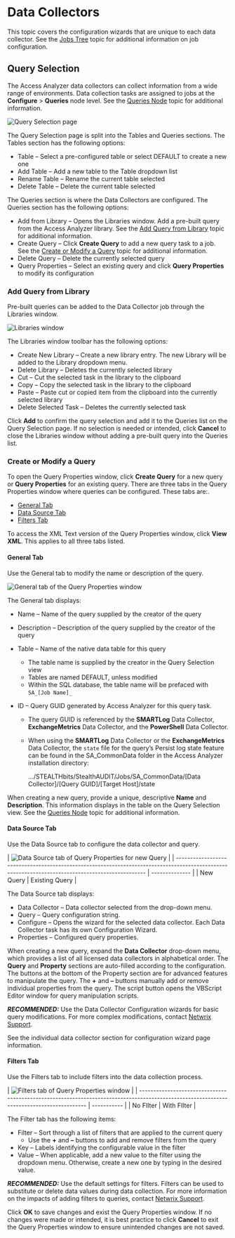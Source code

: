 # Data Collectors

This topic covers the configuration wizards that are unique to each data collector. See the
[Jobs Tree](/docs/accessanalyzer/12.0/administration/jobs/overview.md) topic for additional information on job configuration.

## Query Selection

The Access Analyzer data collectors can collect information from a wide range of environments. Data
collection tasks are assigned to jobs at the **Configure** > **Queries** node level. See the
[Queries Node](/docs/accessanalyzer/12.0/administration/jobs/job/configure/queries.md) topic for additional information.

![Query Selection page](/img/product_docs/accessanalyzer/admin/datacollector/queryselection.webp)

The Query Selection page is split into the Tables and Queries sections. The Tables section has the
following options:

- Table – Select a pre-configured table or select DEFAULT to create a new one
- Add Table – Add a new table to the Table dropdown list
- Rename Table – Rename the current table selected
- Delete Table – Delete the current table selected

The Queries section is where the Data Collectors are configured. The Queries section has the
following options:

- Add from Library – Opens the Libraries window. Add a pre-built query from the Access Analyzer
  library. See the [Add Query from Library](#add-query-from-library) topic for additional
  information.
- Create Query – Click **Create Query** to add a new query task to a job. See the
  [Create or Modify a Query](#create-or-modify-a-query) topic for additional information.
- Delete Query – Delete the currently selected query
- Query Properties – Select an existing query and click **Query Properties** to modify its
  configuration

### Add Query from Library

Pre-built queries can be added to the Data Collector job through the Libraries window.

![Libraries window](/img/product_docs/accessanalyzer/admin/datacollector/addqueryfromlibrary.webp)

The Libraries window toolbar has the following options:

- Create New Library – Create a new library entry. The new Library will be added to the Library
  dropdown menu.
- Delete Library – Deletes the currently selected library
- Cut – Cut the selected task in the library to the clipboard
- Copy – Copy the selected task in the library to the clipboard
- Paste – Paste cut or copied item from the clipboard into the currently selected library
- Delete Selected Task – Deletes the currently selected task

Click **Add** to confirm the query selection and add it to the Queries list on the Query Selection
page. If no selection is needed or intended, click **Cancel** to close the Libraries window without
adding a pre-built query into the Queries list.

### Create or Modify a Query

To open the Query Properties window, click **Create Query** for a new query or **Query Properties**
for an existing query. There are three tabs in the Query Properties window where queries can be
configured. These tabs are:.

- [General Tab](#general-tab)
- [Data Source Tab](#data-source-tab)
- [Filters Tab](#filters-tab)

To access the XML Text version of the Query Properties window, click **View XML**. This applies to
all three tabs listed.

#### General Tab

Use the General tab to modify the name or description of the query.

![General tab of the Query Properties window](/img/product_docs/accessanalyzer/admin/datacollector/querypropertiesgeneral.webp)

The General tab displays:

- Name – Name of the query supplied by the creator of the query
- Description – Description of the query supplied by the creator of the query
- Table – Name of the native data table for this query
  - The table name is supplied by the creator in the Query Selection view
  - Tables are named DEFAULT, unless modified
  - Within the SQL database, the table name will be prefaced with `SA_[Job Name]_`
- ID – Query GUID generated by Access Analyzer for this query task.

  - The query GUID is referenced by the **SMARTLog** Data Collector, **ExchangeMetrics** Data
    Collector, and the **PowerShell** Data Collector.
  - When using the **SMARTLog** Data Collector or the **ExchangeMetrics** Data Collector, the
    `state` file for the query’s Persist log state feature can be found in the SA_CommonData
    folder in the Access Analyzer installation directory:

    …/STEALTHbits/StealthAUDIT/Jobs/SA_CommonData/[Data Collector]/[Query GUID]/[Target
    Host]/state

When creating a new query, provide a unique, descriptive **Name** and **Description**. This
information displays in the table on the Query Selection view. See the
[Queries Node](/docs/accessanalyzer/12.0/administration/jobs/job/configure/queries.md) topic for additional information.

#### Data Source Tab

Use the Data Source tab to configure the data collector and query.

| ![Data Source tab of Query Properties for new Query](/img/product_docs/accessanalyzer/admin/datacollector/querypropertiesdatasourceexisting.webp) |
| ------------------------------------------------------------------------------------------------------------------------------------------------- | -------------- |
| New Query                                                                                                                                         | Existing Query |

The Data Source tab displays:

- Data Collector – Data collector selected from the drop-down menu.
- Query – Query configuration string.
- Configure – Opens the wizard for the selected data collector. Each Data Collector task has its own
  Configuration Wizard.
- Properties – Configured query properties.

When creating a new query, expand the **Data Collector** drop-down menu, which provides a list of
all licensed data collectors in alphabetical order. The **Query** and **Property** sections are
auto-filled according to the configuration. The buttons at the bottom of the Property section are
for advanced features to manipulate the query. The **+** and **–** buttons manually add or remove
individual properties from the query. The script button opens the VBScript Editor window for query
manipulation scripts.

**_RECOMMENDED:_** Use the Data Collector Configuration wizards for basic query modifications. For
more complex modifications, contact [Netwrix Support](https://www.netwrix.com/support.html).

See the individual data collector section for configuration wizard page information.

#### Filters Tab

Use the Filters tab to include filters into the data collection process.

| ![Filters tab of Query Properties window](/img/product_docs/accessanalyzer/admin/datacollector/querypropertiesdatafilterswithfilter.webp) |
| ----------------------------------------------------------------------------------------------------------------------------------------- | ----------- |
| No FIlter                                                                                                                                 | With FIlter |

The Filter tab has the following items:

- Filter – Sort through a list of filters that are applied to the current query
  - Use the **+** and **–** buttons to add and remove filters from the query
- Key – Labels identifying the configurable value in the filter
- Value – When applicable, add a new value to the filter using the dropdown menu. Otherwise, create
  a new one by typing in the desired value.

**_RECOMMENDED:_** Use the default settings for filters. Filters can be used to substitute or delete
data values during data collection. For more information on the impacts of adding filters to
queries, contact [Netwrix Support](https://www.netwrix.com/support.html).

Click **OK** to save changes and exist the Query Properties window. If no changes were made or
intended, it is best practice to click **Cancel** to exit the Query Properties window to ensure
unintended changes are not saved.
